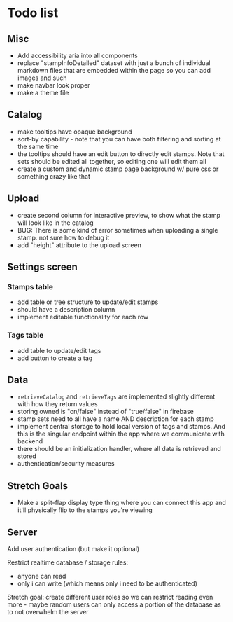 # Todo list

## Misc

- Add accessibility aria into all components
- replace "stampInfoDetailed" dataset with just a bunch of individual markdown
  files that are embedded within the page so you can add images and such
- make navbar look proper
- make a theme file

## Catalog

- make tooltips have opaque background
- sort-by capability - note that you can have both filtering and sorting at the
  same time
- the tooltips should have an edit button to directly edit stamps. Note that
  sets should be edited all together, so editing one will edit them all
- create a custom and dynamic stamp page background w/ pure css or something
  crazy like that

## Upload

- create second column for interactive preview, to show what the stamp will look
  like in the catalog
- BUG: There is some kind of error sometimes when uploading a single stamp. not
  sure how to debug it
- add "height" attribute to the upload screen

## Settings screen

### Stamps table

- add table or tree structure to update/edit stamps
- should have a description column
- implement editable functionality for each row

### Tags table

- add table to update/edit tags
- add button to create a tag

## Data

- `retrieveCatalog` and `retrieveTags` are implemented slightly different with
  how they return values
- storing owned is "on/false" instead of "true/false" in firebase
- stamp sets need to all have a name AND description for each stamp
- implement central storage to hold local version of tags and stamps. And this
  is the singular endpoint within the app where we communicate with backend
- there should be an initialization handler, where all data is retrieved and
  stored
- authentication/security measures

## Stretch Goals

- Make a split-flap display type thing where you can connect this app and it'll
  physically flip to the stamps you're viewing

## Server

Add user authentication (but make it optional)

Restrict realtime database / storage rules:

- anyone can read
- only i can write (which means only i need to be authenticated)

Stretch goal: create different user roles so we can restrict reading even more -
maybe random users can only access a portion of the database as to not overwhelm
the server
